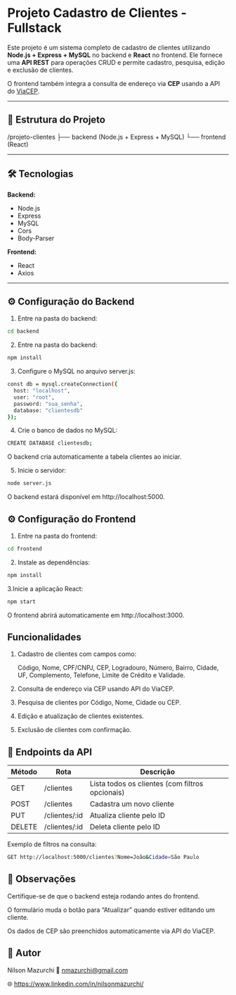 # Projeto Cadastro de Clientes - Fullstack

Este projeto é um sistema completo de cadastro de clientes utilizando **Node.js + Express + MySQL** no backend e **React** no frontend. Ele fornece uma **API REST** para operações CRUD e permite cadastro, pesquisa, edição e exclusão de clientes.  

O frontend também integra a consulta de endereço via **CEP** usando a API do [ViaCEP](https://viacep.com.br).

---

## 📁 Estrutura do Projeto

/projeto-clientes
├── backend (Node.js + Express + MySQL)
└── frontend (React)

---

## 🛠 Tecnologias

**Backend:**
- Node.js
- Express
- MySQL
- Cors
- Body-Parser

**Frontend:**
- React
- Axios

---

## ⚙️ Configuração do Backend

1. Entre na pasta do backend:

```bash
cd backend
```

2. Entre na pasta do backend:

```bash
npm install
```
3. Configure o MySQL no arquivo server.js:
```bash
const db = mysql.createConnection({
  host: "localhost",
  user: "root",
  password: "sua_senha",
  database: "clientesdb"
});
```
4. Crie o banco de dados no MySQL:
```bash
CREATE DATABASE clientesdb;
```
O backend cria automaticamente a tabela clientes ao iniciar.

5. Inicie o servidor:
```bash
node server.js
```
O backend estará disponível em http://localhost:5000.

## ⚙️ Configuração do Frontend
1. Entre na pasta do frontend:
```bash
cd frontend
```
2. Instale as dependências:
```bash
npm install
```
3.Inicie a aplicação React:
```bash
npm start
```
O frontend abrirá automaticamente em http://localhost:3000.

## Funcionalidades
1. Cadastro de clientes com campos como:
    
    Código, Nome, CPF/CNPJ, CEP, Logradouro, Número, Bairro, Cidade, UF, Complemento, Telefone, Limite de Crédito e Validade.

2. Consulta de endereço via CEP usando API do ViaCEP.

3. Pesquisa de clientes por Código, Nome, Cidade ou CEP.

4. Edição e atualização de clientes existentes.

5. Exclusão de clientes com confirmação.

## 🔗 Endpoints da API
| Método | Rota           | Descrição                                       |
| ------ | -------------- | ----------------------------------------------- |
| GET    | /clientes      | Lista todos os clientes (com filtros opcionais) |
| POST   | /clientes      | Cadastra um novo cliente                        |
| PUT    | /clientes/\:id | Atualiza cliente pelo ID                        |
| DELETE | /clientes/\:id | Deleta cliente pelo ID                          |

Exemplo de filtros na consulta:
```bash
GET http://localhost:5000/clientes?Nome=João&Cidade=São Paulo
```

## 👀 Observações
Certifique-se de que o backend esteja rodando antes do frontend.

O formulário muda o botão para “Atualizar” quando estiver editando um cliente.

Os dados de CEP são preenchidos automaticamente via API do ViaCEP.

## 🚀 Autor
Nilson Mazurchi
📧 nmazurchi@gmail.com

🌐 https://www.linkedin.com/in/nilsonmazurchi/